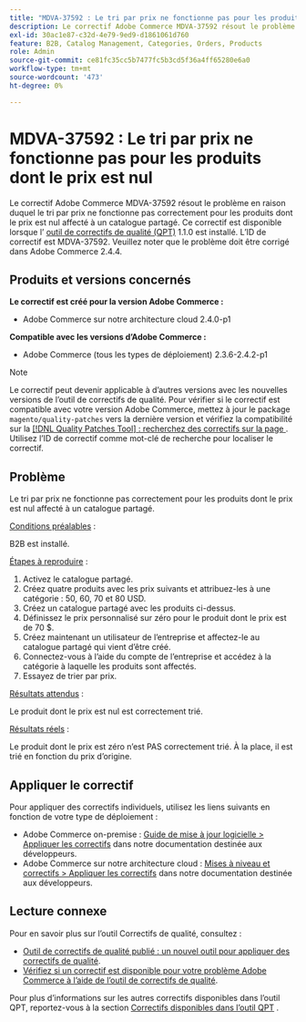 ```yaml
---
title: "MDVA-37592 : Le tri par prix ne fonctionne pas pour les produits dont le prix est nul"
description: Le correctif Adobe Commerce MDVA-37592 résout le problème en raison duquel le tri par prix ne fonctionne pas correctement pour les produits dont le prix est nul affecté à un catalogue partagé. Ce correctif est disponible lorsque l’[outil de correctifs de qualité (QPT)](/help/announcements/adobe-commerce-announcements/magento-quality-patches-released-new-tool-to-self-serve-quality-patches.md) 1.1.0 est installé. L’ID de correctif est MDVA-37592. Veuillez noter que le problème doit être corrigé dans Adobe Commerce 2.4.4.
exl-id: 30ac1e87-c32d-4e79-9ed9-d1861061d760
feature: B2B, Catalog Management, Categories, Orders, Products
role: Admin
source-git-commit: ce81fc35cc5b7477fc5b3cd5f36a4ff65280e6a0
workflow-type: tm+mt
source-wordcount: '473'
ht-degree: 0%

---
```


# MDVA-37592 : Le tri par prix ne fonctionne pas pour les produits dont le prix est nul

Le correctif Adobe Commerce MDVA-37592 résout le problème en raison duquel le tri par prix ne fonctionne pas correctement pour les produits dont le prix est nul affecté à un catalogue partagé. Ce correctif est disponible lorsque l’ [outil de correctifs de qualité (QPT)](/help/announcements/adobe-commerce-announcements/magento-quality-patches-released-new-tool-to-self-serve-quality-patches.md) 1.1.0 est installé. L’ID de correctif est MDVA-37592. Veuillez noter que le problème doit être corrigé dans Adobe Commerce 2.4.4.

## Produits et versions concernés

**Le correctif est créé pour la version Adobe Commerce :**

* Adobe Commerce sur notre architecture cloud 2.4.0-p1

**Compatible avec les versions d’Adobe Commerce :**

* Adobe Commerce (tous les types de déploiement) 2.3.6-2.4.2-p1

>[!NOTE]
>
>Le correctif peut devenir applicable à d’autres versions avec les nouvelles versions de l’outil de correctifs de qualité. Pour vérifier si le correctif est compatible avec votre version Adobe Commerce, mettez à jour le package `magento/quality-patches` vers la dernière version et vérifiez la compatibilité sur la [[!DNL Quality Patches Tool] : recherchez des correctifs sur la page ](https://devdocs.magento.com/quality-patches/tool.html#patch-grid). Utilisez l’ID de correctif comme mot-clé de recherche pour localiser le correctif.

## Problème

Le tri par prix ne fonctionne pas correctement pour les produits dont le prix est nul affecté à un catalogue partagé.

<u>Conditions préalables</u> :

B2B est installé.

<u>Étapes à reproduire</u> :

1. Activez le catalogue partagé.
1. Créez quatre produits avec les prix suivants et attribuez-les à une catégorie : 50, 60, 70 et 80 USD.
1. Créez un catalogue partagé avec les produits ci-dessus.
1. Définissez le prix personnalisé sur zéro pour le produit dont le prix est de 70 $.
1. Créez maintenant un utilisateur de l’entreprise et affectez-le au catalogue partagé qui vient d’être créé.
1. Connectez-vous à l’aide du compte de l’entreprise et accédez à la catégorie à laquelle les produits sont affectés.
1. Essayez de trier par prix.

<u>Résultats attendus</u> :

Le produit dont le prix est nul est correctement trié.

<u>Résultats réels</u> :

Le produit dont le prix est zéro n’est PAS correctement trié. À la place, il est trié en fonction du prix d’origine.

## Appliquer le correctif

Pour appliquer des correctifs individuels, utilisez les liens suivants en fonction de votre type de déploiement :

* Adobe Commerce on-premise : [Guide de mise à jour logicielle > Appliquer les correctifs](https://devdocs.magento.com/guides/v2.4/comp-mgr/patching/mqp.html) dans notre documentation destinée aux développeurs.
* Adobe Commerce sur notre architecture cloud : [Mises à niveau et correctifs > Appliquer les correctifs](https://devdocs.magento.com/cloud/project/project-patch.html) dans notre documentation destinée aux développeurs.

## Lecture connexe

Pour en savoir plus sur l’outil Correctifs de qualité, consultez :

* [Outil de correctifs de qualité publié : un nouvel outil pour appliquer des correctifs de qualité](/help/announcements/adobe-commerce-announcements/magento-quality-patches-released-new-tool-to-self-serve-quality-patches.md).
* [Vérifiez si un correctif est disponible pour votre problème Adobe Commerce à l’aide de l’outil de correctifs de qualité](/help/support-tools/patches-available-in-qpt-tool/check-patch-for-magento-issue-with-magento-quality-patches.md).

Pour plus d’informations sur les autres correctifs disponibles dans l’outil QPT, reportez-vous à la section [Correctifs disponibles dans l’outil QPT](https://support.magento.com/hc/en-us/sections/360010506631-Patches-available-in-QPT-tool-) .
